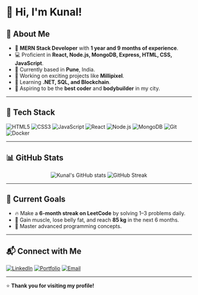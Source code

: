 # 👋 Hi, I'm Kunal! 

## 🚀 About Me
- 🌟 **MERN Stack Developer** with **1 year and 9 months of experience**.
- 💻 Proficient in **React, Node.js, MongoDB, Express, HTML, CSS, JavaScript**.
- 📍 Currently based in **Pune**, India.
- 🚧 Working on exciting projects like **Millipixel**.
- 🌱 Learning **.NET, SQL, and Blockchain**.
- 💪 Aspiring to be the **best coder** and **bodybuilder** in my city.

---

## 🌟 Tech Stack
![HTML5](https://img.shields.io/badge/html5-%23E34F26.svg?style=flat-square&logo=html5&logoColor=white)
![CSS3](https://img.shields.io/badge/css3-%231572B6.svg?style=flat-square&logo=css3&logoColor=white)
![JavaScript](https://img.shields.io/badge/javascript-%23323330.svg?style=flat-square&logo=javascript&logoColor=%23F7DF1E)
![React](https://img.shields.io/badge/react-%2320232a.svg?style=flat-square&logo=react&logoColor=%2361DAFB)
![Node.js](https://img.shields.io/badge/node.js-%2343853D.svg?style=flat-square&logo=node.js&logoColor=white)
![MongoDB](https://img.shields.io/badge/mongodb-%234ea94b.svg?style=flat-square&logo=mongodb&logoColor=white)
![Git](https://img.shields.io/badge/git-%23F05033.svg?style=flat-square&logo=git&logoColor=white)
![Docker](https://img.shields.io/badge/docker-%230db7ed.svg?style=flat-square&logo=docker&logoColor=white)

---

## 📊 GitHub Stats
<p align="center">
  <img src="https://github-readme-stats.vercel.app/api?username=kunal123&show_icons=true&theme=radical" alt="Kunal's GitHub stats" />
  <img src="https://github-readme-streak-stats.herokuapp.com/?user=kunal123&theme=radical" alt="GitHub Streak" />
</p>

---

## 🌟 Current Goals
- 🔥 Make a **6-month streak on LeetCode** by solving 1–3 problems daily.
- 💪 Gain muscle, lose belly fat, and reach **85 kg** in the next 6 months.
- 🚀 Master advanced programming concepts.

---

## 📬 Connect with Me
[![LinkedIn](https://img.shields.io/badge/LinkedIn-Kunal-blue?style=flat-square&logo=linkedin)](https://linkedin.com/in/kunal123)
[![Portfolio](https://img.shields.io/badge/Portfolio-Kunal-black?style=flat-square&logo=web)](https://kunalportfolio.com)
[![Email](https://img.shields.io/badge/Email-Kunal-red?style=flat-square&logo=gmail)](mailto:kunal123@gmail.com)

---

⭐️ **Thank you for visiting my profile!**
